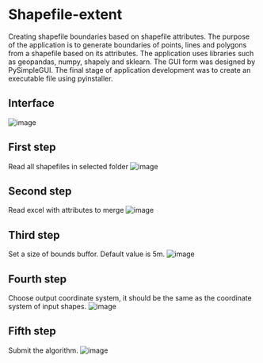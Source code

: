 # Shapefile-extent
Creating shapefile boundaries based on shapefile attributes. 
The purpose of the application is to generate boundaries of points, lines and polygons from a shapefile based on its attributes. The application uses libraries such as geopandas, numpy, shapely and sklearn. The GUI form was designed by PySimpleGUI. The final stage of application development was to create an executable file using pyinstaller. 

## Interface
![image](https://user-images.githubusercontent.com/71393344/198548661-d93badbe-6a25-4aab-b4c7-860ad27ff712.png)

## First step
Read all shapefiles in selected folder
![image](https://user-images.githubusercontent.com/71393344/198587197-4557012d-14e8-45d0-8a1c-1d714567d3b1.png)

## Second step
Read excel with attributes to merge
![image](https://user-images.githubusercontent.com/71393344/198549752-1810a7da-3809-46e1-95cc-69eebebf53ac.png)

## Third step
Set a size of bounds buffor.
Default value is 5m. 
![image](https://user-images.githubusercontent.com/71393344/198549982-57b7de93-dd1c-4ce9-931c-79cfaaa77b39.png)

## Fourth step
Choose output coordinate system, it should be the same as the coordinate system of input shapes.
![image](https://user-images.githubusercontent.com/71393344/198550436-9effc28b-60db-4067-9287-e0a4323aed1b.png)

## Fifth step
Submit the algorithm.
![image](https://user-images.githubusercontent.com/71393344/199437736-591af894-e479-4b30-bd72-023e951ff7af.png)

